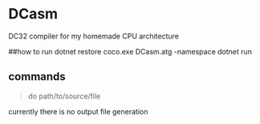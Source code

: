 # DCasm
DC32 compiler for my homemade CPU architecture

##how to run
dotnet restore
coco.exe DCasm.atg -namespace
dotnet run

## commands
>do path/to/source/file

currently there is no output file generation
